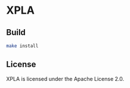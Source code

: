 
# XPLA

## Build

```sh
make install
```

## License

XPLA is licensed under the Apache License 2.0.
